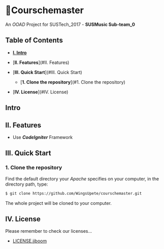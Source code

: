 # :hammer:Courschemaster
An *OOAD* Project for SUSTech_2017 - **SUSMusic Sub-team_0**



## Table of Contents

-   [__I. Intro__](#Intro)
-   [__II. Features__](#II. Features)

-   [__III. Quick Start__](#III. Quick Start)
    -   [__1. Clone the repository__](#1. Clone the repository)

-   [__IV. License__](#IV. License)



## Intro







## II. Features

-   Use ***CodeIgniter*** Framework





## III. Quick Start

### 1. Clone the repository

Find the default directory your *Apache* specifies on your computer, in the directory path, type:

```bash
$ git clone https://github.com/WingsUpete/courschemaster.git
```

The whole project will be cloned to your computer.





## IV. License

Please remember to check our licenses…

-    [LICENSE.jjboom](LICENSE.jjboom) 

